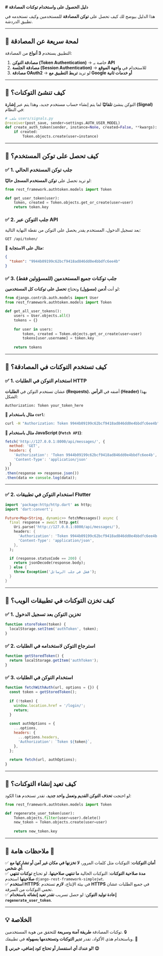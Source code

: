 **# دليل الحصول على واستخدام توكنات المصادقة**  

هذا الدليل بيوضح لك كيف تحصل على **توكن المصادقة** للمستخدمين وكيف تستخدمه في تطبيق الدردشة.  

---

## **🔹 لمحة سريعة عن المصادقة**  

التطبيق يستخدم **3 أنواع** من المصادقة:  
1. **مصادقة التوكن (Token Authentication)** → خاصة بـ **API**  
2. **مصادقة الجلسة (Session Authentication)** → للاستخدام في **واجهة الموقع**  
3. **مصادقة OAuth2** → لو تريد **تربط التطبيق مع Google أو خدمات ثانية**  

---

## **🔹 كيف تنشئ التوكنات؟**  

التوكن ينشئ **تلقائيًا** لما يتم إنشاء حساب مستخدم جديد، وهذا يتم عبر **إشارة (Signal)** في النظام:  

```python
# ملف users/signals.py
@receiver(post_save, sender=settings.AUTH_USER_MODEL)
def create_auth_token(sender, instance=None, created=False, **kwargs):
    if created:
        Token.objects.create(user=instance)
```  

---

## **🔹 كيف تحصل على توكن المستخدم؟**  

### **✅ 1. جلب توكن المستخدم الحالي**  

لو تريد تحصل على **توكن المستخدم المسجل حاليًا**:  

```python
from rest_framework.authtoken.models import Token

def get_user_token(user):
    token, created = Token.objects.get_or_create(user=user)
    return token.key
```  

### **✅ 2. جلب التوكن عبر API**  

بعد تسجيل الدخول، المستخدم يقدر يحصل على التوكن من نقطة النهاية التالية:  

```
GET /api/token/
```  

🔸 **مثال على الاستجابة:**  
```json
{
  "token": "9944b09199c62bcf9418ad846dd0e4bbdfc6ee4b"
}
```  

### **✅ 3. جلب توكنات جميع المستخدمين (للمسؤولين فقط)**  

لو أنت **أدمن (مسؤول)** وتحتاج **تحصل على توكنات كل المستخدمين**:  

```python
from django.contrib.auth.models import User
from rest_framework.authtoken.models import Token

def get_all_user_tokens():
    users = User.objects.all()
    tokens = {}
    
    for user in users:
        token, created = Token.objects.get_or_create(user=user)
        tokens[user.username] = token.key
        
    return tokens
```  

---

## **🔹 كيف تستخدم التوكنات في المصادقة؟**  

### **✅ 1. استخدام التوكن في الطلبات HTTP**  

عشان تستخدم التوكن في **الطلبات (Requests)**، أضفه في **الرأس (Header)** بهذا الشكل:  

```
Authorization: Token your_token_here
```  

🔸 **مثال باستخدام `curl`**:  
```bash
curl -H "Authorization: Token 9944b09199c62bcf9418ad846dd0e4bbdfc6ee4b" http://127.0.0.1:8000/api/messages/
```  

🔸 **مثال باستخدام JavaScript (`Fetch API`)**:  
```javascript
fetch('http://127.0.0.1:8000/api/messages/', {
  method: 'GET',
  headers: {
    'Authorization': 'Token 9944b09199c62bcf9418ad846dd0e4bbdfc6ee4b',
    'Content-Type': 'application/json'
  }
})
.then(response => response.json())
.then(data => console.log(data));
```  

---

### **✅ 2. استخدام التوكن في تطبيقات Flutter**  

```dart
import 'package:http/http.dart' as http;
import 'dart:convert';

Future<Map<String, dynamic>> fetchMessages() async {
  final response = await http.get(
    Uri.parse('http://127.0.0.1:8000/api/messages/'),
    headers: {
      'Authorization': 'Token 9944b09199c62bcf9418ad846dd0e4bbdfc6ee4b',
      'Content-Type': 'application/json',
    },
  );

  if (response.statusCode == 200) {
    return jsonDecode(response.body);
  } else {
    throw Exception('فشل في جلب الرسائل');
  }
}
```  

---

## **🔹 كيف تخزن التوكنات في تطبيقات الويب؟**  

### **✅ 1. تخزين التوكن بعد تسجيل الدخول**  

```javascript
function storeToken(token) {
  localStorage.setItem('authToken', token);
}
```  

### **✅ 2. استرجاع التوكن لاستخدامه في الطلبات**  

```javascript
function getStoredToken() {
  return localStorage.getItem('authToken');
}
```  

### **✅ 3. استخدام التوكن في الطلبات**  

```javascript
function fetchWithAuth(url, options = {}) {
  const token = getStoredToken();
  
  if (!token) {
    window.location.href = '/login/';
    return;
  }
  
  const authOptions = {
    ...options,
    headers: {
      ...options.headers,
      'Authorization': `Token ${token}`,
    },
  };
  
  return fetch(url, authOptions);
}
```  

---

## **🔹 كيف تعيد إنشاء التوكنات؟**  

لو احتجت **تحذف التوكن القديم وتعمل واحد جديد**، تقدر تستخدم هذا الكود:  

```python
from rest_framework.authtoken.models import Token

def regenerate_user_token(user):
    Token.objects.filter(user=user).delete()
    new_token = Token.objects.create(user=user)
    
    return new_token.key
```  

---

## **🔹 ملاحظات هامة 🛑**  

✅ **أمان التوكنات**: التوكنات مثل كلمات المرور، **لا تخزنها في مكان غير آمن أو تشاركها مع أي شخص**.  
✅ **مدة صلاحية التوكنات**: التوكنات الحالية **ما تنتهي صلاحيتها**، لو تحتاج **توكنات تنتهي صلاحيتها** استخدم `django-rest-framework-simplejwt`.  
✅ **استخدم HTTPS**: في بيئة الإنتاج، **لازم** تستخدم **HTTPS** في جميع الطلبات عشان تحمي التوكنات من السرقة.  
✅ **إعادة توليد التوكن**: لو حصل تسريب **تقدر تعيد إنشائه باستخدام `regenerate_user_token`**.  

---

## **💡 الخلاصة**  

توكنات المصادقة **طريقة آمنة وسريعة** للتحقق من هوية المستخدمين. 🔒  
وباستخدام هذي الأكواد، تقدر **تدير التوكنات وتستخدمها بسهولة** في تطبيقك. 🚀  

**🎯 لو عندك أي استفسار أو تحتاج كود إضافي، خبرني! 😉**
